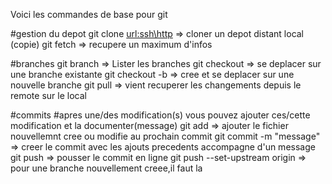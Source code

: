 Voici les commandes de base pour git

#gestion du depot
git clone <url:ssh\http>  => cloner un depot distant local (copie)
git fetch => recupere un maximum d'infos

#branches 
git branch => Lister les branches
git checkout<branche> => se deplacer sur une branche existante
git checkout -b <branche> => cree et se deplacer sur une nouvelle branche
git pull => vient recuperer les changements depuis le remote sur le local

#commits
#apres une/des modification(s) vous pouvez ajouter ces/cette modification et la documenter(message)
git add <fichier> => ajouter le fichier nouvellemnt cree ou modifie au prochain commit
git commit -m "message" => creer le commit avec les ajouts precedents accompagne d'un message
git push => pousser le commit en ligne
git push --set-upstream origin <remote-branch> => pour une branche nouvellement creee,il faut la 
